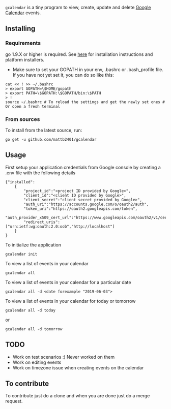 `gcalendar` is a tiny program to view, create, update and delete [Google Calendar](https://calendar.google.com) events.

## Installing

### Requirements

go 1.9.X or higher is required. See [here](https://golang.org/doc/install) for installation instructions and platform installers.

* Make sure to set your GOPATH in your env, .bashrc or .bash\_profile file. If you have not yet set it, you can do so like this:

```shell
cat << ! >> ~/.bashrc
> export GOPATH=\$HOME/gopath
> export PATH=\$GOPATH:\$GOPATH/bin:\$PATH
> !
source ~/.bashrc # To reload the settings and get the newly set ones # Or open a fresh terminal
```

### From sources

To install from the latest source, run:

```shell
go get -u github.com/mattb2401/gcalendar
```


## Usage

First setup your application credentials from Google console by creating a .env file with the following details 
```shell
{"installed":
    {
        "project_id":"<project ID provided by Google>",
        "client_id":"<client ID provided by Google>",
        "client_secret":"client secret provided by Google>",
        "auth_uri":"https://accounts.google.com/o/oauth2/auth",
        "token_uri":"https://oauth2.googleapis.com/token",
        "auth_provider_x509_cert_url":"https://www.googleapis.com/oauth2/v1/certs",
        "redirect_uris":["urn:ietf:wg:oauth:2.0:oob","http://localhost"]
    }
}
```

To initialize the application

```shell
gcalendar init
```

To view a list of events in your calendar

```shell
gcalendar all
```

To view a list of events in your calendar for a particular date

```shell
gcalendar all -d <date forexample "2019-06-03">
```
To view a list of events in your calendar for today or tomorrow

```shell
gcalendar all -d today
```
or 

```shell
gcalendar all -d tomorrow
```
## TODO

- Work on test scenarios :) Never worked on them 
- Work on editing events
- Work on timezone issue when creating events on the calendar

## To contribute
To contribute just do a clone and when you are done just do a merge request.